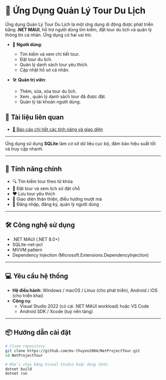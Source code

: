 # 🧳 Ứng Dụng Quản Lý Tour Du Lịch

Ứng dụng Quản Lý Tour Du Lịch là một ứng dụng di động được phát triển bằng **.NET MAUI**, hỗ trợ người dùng tìm kiếm, đặt tour du lịch và quản lý thông tin cá nhân. Ứng dụng có hai vai trò:

- 👤 **Người dùng**:
  - Tìm kiếm và xem chi tiết tour.
  - Đặt tour du lịch.
  - Quản lý danh sách tour yêu thích.
  - Cập nhật hồ sơ cá nhân.

- 🛠️ **Quản trị viên**:
  - Thêm, sửa, xóa tour du lịch.
  - Xem , quản lý danh sách tour đã được đặt.
  - Quản lý tài khoản người dùng.
 
## 📘 Tài liệu liên quan

- [📄 Báo cáo chi tiết các tính năng và giao diện](https://example.com/duong-dan-bao-cao)

---

Ứng dụng sử dụng **SQLite** làm cơ sở dữ liệu cục bộ, đảm bảo hiệu suất tốt và truy cập nhanh.

---

## 🚀 Tính năng chính

- 🔍 Tìm kiếm tour theo từ khóa
- 📝 Đặt tour và xem lịch sử đặt chỗ
- ❤️ Lưu tour yêu thích
- 📱 Giao diện thân thiện, điều hướng mượt mà
- 🔐 Đăng nhập, đăng ký, quản lý người dùng

---

## 🛠️ Công nghệ sử dụng

- .NET MAUI (.NET 8.0+)
- SQLite-net-pcl
- MVVM pattern
- Dependency Injection (Microsoft.Extensions.DependencyInjection)

---

## 💻 Yêu cầu hệ thống

- **Hệ điều hành**: Windows / macOS / Linux (cho phát triển), Android / iOS (cho triển khai)
- **Công cụ**:
  - Visual Studio 2022 (có cài .NET MAUI workload) hoặc VS Code
  - Android SDK / Xcode (tuỳ nền tảng)

---

## 📦 Hướng dẫn cài đặt

```bash
# Clone repository
git clone https://github.com/mv-thuyen2004/NetProjectTour.git
cd NetProjectTour

# Khởi chạy bằng Visual Studio hoặc dùng lệnh:
dotnet build
dotnet run
